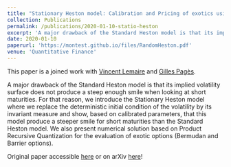```yaml
---
title: "Stationary Heston model: Calibration and Pricing of exotics using Product Recursive Quantization"
collection: Publications
permalink: /publications/2020-01-10-statio-heston
excerpt: 'A major drawback of the Standard Heston model is that its implied volatility surface does not produce a steep enough smile when looking at short maturities. For that reason, we introduce the Stationary Heston model where we replace the deterministic initial condition of the volatility by its invariant measure and show, based on calibrated parameters, that this model produce a steeper smile for short maturities than the Standard Heston model. We also present numerical solution based on Product Recursive Quantization for the evaluation of exotic options (Bermudan and Barrier options).'
date: 2020-01-10
paperurl: 'https://montest.github.io/files/RandomHeston.pdf'
venue: 'Quantitative Finance'
---
```


This paper is a joined work with [Vincent Lemaire](https://www.lpsm.paris/pageperso/lemaire/) and [Gilles Pagès](http://www.lpsm.paris/dw/doku.php?id=users:pages:index).

A major drawback of the Standard Heston model is that its implied volatility surface does not produce a steep enough smile when looking at short maturities. For that reason, we introduce the Stationary Heston model where we replace the deterministic initial condition of the volatility by its invariant measure and show, based on calibrated parameters, that this model produce a steeper smile for short maturities than the Standard Heston model. We also present numerical solution based on Product Recursive Quantization for the evaluation of exotic options (Bermudan and Barrier options).

Original paper accessible [here](https://montest.github.io/files/RandomHeston.pdf) or on arXiv [here](https://arxiv.org/abs/2001.03101)!
